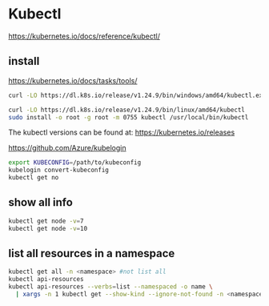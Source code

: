 # Kubectl
https://kubernetes.io/docs/reference/kubectl/

## install
https://kubernetes.io/docs/tasks/tools/
```sh
curl -LO https://dl.k8s.io/release/v1.24.9/bin/windows/amd64/kubectl.exe

curl -LO https://dl.k8s.io/release/v1.24.9/bin/linux/amd64/kubectl
sudo install -o root -g root -m 0755 kubectl /usr/local/bin/kubectl
```
The kubectl versions can be found at: https://kubernetes.io/releases

https://github.com/Azure/kubelogin
```sh
export KUBECONFIG=/path/to/kubeconfig
kubelogin convert-kubeconfig
kubectl get no
```

## show all info
```sh
kubectl get node -v=7
kubectl get node -v=10
```

## list all resources in a namespace
```sh
kubectl get all -n <namespace> #not list all
kubectl api-resources
kubectl api-resources --verbs=list --namespaced -o name \
  | xargs -n 1 kubectl get --show-kind --ignore-not-found -n <namespace>
```
